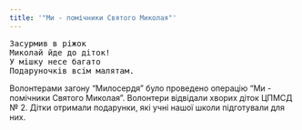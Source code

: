 ```yaml
---
title: '"Ми - помічники Святого Миколая"'
---
```


<pre>
Засурмив в ріжок
Миколай йде до діток!
У мішку несе багато
Подаруночків всім малятам.
</pre>

Волонтерами загону “Милосердя” було проведено операцію “Ми - помічники Святого Миколая”. Волонтери відвідали хворих діток ЦПМСД № 2. Дітки отримали подарунки, які учні нашої школи підготували для них.

<slideshow id="72157651278116738"></slideshow>
